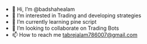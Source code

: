 - 👋 Hi, I’m @badshahealam
- 👀 I’m interested in Trading and developing strategies 
- 🌱 I’m currently learning pine script
- 💞️ I’m looking to collaborate on Trading Bots
- 📫 How to reach me tabrejalam786007@gmail.com

<!---
badshahealam/badshahealam is a ✨ special ✨ repository because its `README.md` (this file) appears on your GitHub profile.
You can click the Preview link to take a look at your changes.
--->
